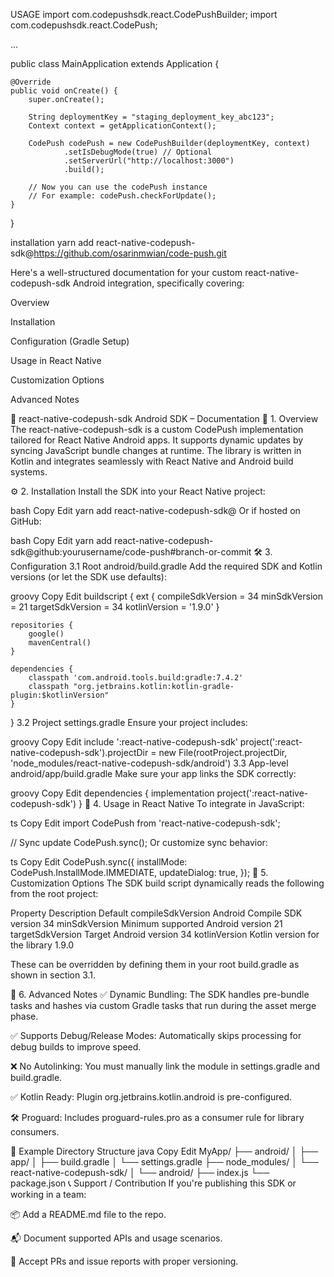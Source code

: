 USAGE
import com.codepushsdk.react.CodePushBuilder;
import com.codepushsdk.react.CodePush;

...

public class MainApplication extends Application {

    @Override
    public void onCreate() {
        super.onCreate();

        String deploymentKey = "staging_deployment_key_abc123";
        Context context = getApplicationContext();

        CodePush codePush = new CodePushBuilder(deploymentKey, context)
                .setIsDebugMode(true) // Optional
                .setServerUrl("http://localhost:3000")
                .build();

        // Now you can use the codePush instance
        // For example: codePush.checkForUpdate();
    }
}

installation 
yarn add react-native-codepush-sdk@https://github.com/osarinmwian/code-push.git


Here's a well-structured documentation for your custom react-native-codepush-sdk Android integration, specifically covering:

Overview

Installation

Configuration (Gradle Setup)

Usage in React Native

Customization Options

Advanced Notes

📘 react-native-codepush-sdk Android SDK – Documentation
📌 1. Overview
The react-native-codepush-sdk is a custom CodePush implementation tailored for React Native Android apps. It supports dynamic updates by syncing JavaScript bundle changes at runtime. The library is written in Kotlin and integrates seamlessly with React Native and Android build systems.

⚙️ 2. Installation
Install the SDK into your React Native project:

bash
Copy
Edit
yarn add react-native-codepush-sdk@<your-custom-git-url>
Or if hosted on GitHub:

bash
Copy
Edit
yarn add react-native-codepush-sdk@github:yourusername/code-push#branch-or-commit
🛠️ 3. Configuration
3.1 Root android/build.gradle
Add the required SDK and Kotlin versions (or let the SDK use defaults):

groovy
Copy
Edit
buildscript {
    ext {
        compileSdkVersion = 34
        minSdkVersion = 21
        targetSdkVersion = 34
        kotlinVersion = '1.9.0'
    }

    repositories {
        google()
        mavenCentral()
    }

    dependencies {
        classpath 'com.android.tools.build:gradle:7.4.2'
        classpath "org.jetbrains.kotlin:kotlin-gradle-plugin:$kotlinVersion"
    }
}
3.2 Project settings.gradle
Ensure your project includes:

groovy
Copy
Edit
include ':react-native-codepush-sdk'
project(':react-native-codepush-sdk').projectDir = new File(rootProject.projectDir, 'node_modules/react-native-codepush-sdk/android')
3.3 App-level android/app/build.gradle
Make sure your app links the SDK correctly:

groovy
Copy
Edit
dependencies {
    implementation project(':react-native-codepush-sdk')
}
🧩 4. Usage in React Native
To integrate in JavaScript:

ts
Copy
Edit
import CodePush from 'react-native-codepush-sdk';

// Sync update
CodePush.sync();
Or customize sync behavior:

ts
Copy
Edit
CodePush.sync({
  installMode: CodePush.InstallMode.IMMEDIATE,
  updateDialog: true,
});
🔧 5. Customization Options
The SDK build script dynamically reads the following from the root project:

Property	Description	Default
compileSdkVersion	Android Compile SDK version	34
minSdkVersion	Minimum supported Android version	21
targetSdkVersion	Target Android version	34
kotlinVersion	Kotlin version for the library	1.9.0

These can be overridden by defining them in your root build.gradle as shown in section 3.1.

🚀 6. Advanced Notes
✅ Dynamic Bundling: The SDK handles pre-bundle tasks and hashes via custom Gradle tasks that run during the asset merge phase.

✅ Supports Debug/Release Modes: Automatically skips processing for debug builds to improve speed.

❌ No Autolinking: You must manually link the module in settings.gradle and build.gradle.

✅ Kotlin Ready: Plugin org.jetbrains.kotlin.android is pre-configured.

🛠️ Proguard: Includes proguard-rules.pro as a consumer rule for library consumers.

📂 Example Directory Structure
java
Copy
Edit
MyApp/
├── android/
│   ├── app/
│   ├── build.gradle
│   └── settings.gradle
├── node_modules/
│   └── react-native-codepush-sdk/
│       └── android/
├── index.js
└── package.json
📞 Support / Contribution
If you're publishing this SDK or working in a team:

📦 Add a README.md file to the repo.

📬 Document supported APIs and usage scenarios.

🤝 Accept PRs and issue reports with proper versioning.

